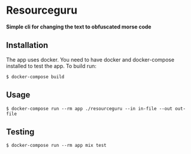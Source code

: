 # Resourceguru

**Simple cli for changing the text to obfuscated morse code**

## Installation

The app uses docker. You need to have docker and docker-compose installed to test the app. To build run:
```
$ docker-compose build
```

## Usage

```
$ docker-compose run --rm app ./resourceguru --in in-file --out out-file
```

## Testing

```
$ docker-compose run --rm app mix test
```
